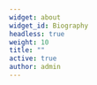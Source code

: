 ```yaml
---
widget: about
widget_id: Biography
headless: true
weight: 10
title: ""
active: true
author: admin
---
```

